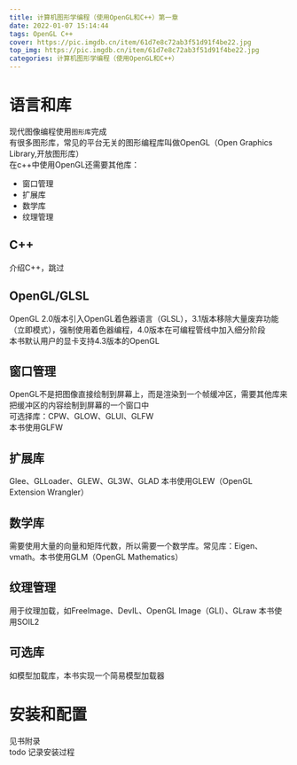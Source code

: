 ```yaml
---
title: 计算机图形学编程（使用OpenGL和C++）第一章
date: 2022-01-07 15:14:44
tags: OpenGL C++
cover: https://pic.imgdb.cn/item/61d7e8c72ab3f51d91f4be22.jpg
top_img: https://pic.imgdb.cn/item/61d7e8c72ab3f51d91f4be22.jpg
categories: 计算机图形学编程（使用OpenGL和C++）
---
```


# 语言和库
现代图像编程使用`图形库`完成  
有很多图形库，常见的平台无关的图形编程库叫做OpenGL（Open Graphics Library,开放图形库）  
在c++中使用OpenGL还需要其他库：  
* 窗口管理
* 扩展库
* 数学库
* 纹理管理
## C++
介绍C++，跳过
## OpenGL/GLSL
OpenGL 2.0版本引入OpenGL着色器语言（GLSL），3.1版本移除大量废弃功能（立即模式），强制使用着色器编程，4.0版本在可编程管线中加入细分阶段  
本书默认用户的显卡支持4.3版本的OpenGL
## 窗口管理
OpenGL不是把图像直接绘制到屏幕上，而是渲染到一个帧缓冲区，需要其他库来把缓冲区的内容绘制到屏幕的一个窗口中  
可选择库：CPW、GLOW、GLUI、GLFW  
本书使用GLFW
## 扩展库
Glee、GLLoader、GLEW、GL3W、GLAD
本书使用GLEW（OpenGL Extension Wrangler）
## 数学库
需要使用大量的向量和矩阵代数，所以需要一个数学库。常见库：Eigen、vmath。本书使用GLM（OpenGL Mathematics）
## 纹理管理
用于纹理加载，如FreeImage、DevIL、OpenGL Image（GLI）、GLraw
本书使用SOIL2
## 可选库
如模型加载库，本书实现一个简易模型加载器
# 安装和配置
见书附录  
todo 记录安装过程
